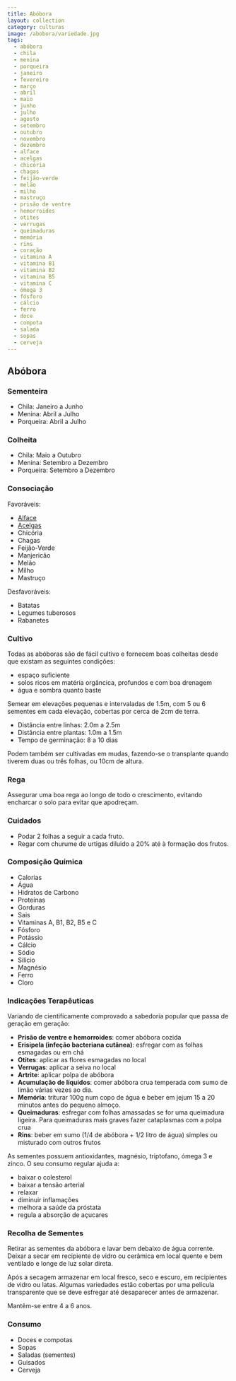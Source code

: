 ```yaml
---
title: Abóbora
layout: collection
category: culturas
image: /abobora/variedade.jpg
tags:
  - abóbora
  - chila
  - menina
  - porqueira
  - janeiro
  - fevereiro
  - março
  - abril
  - maio
  - junho
  - julho
  - agosto
  - setembro
  - outubro
  - novembro
  - dezembro
  - alface
  - acelgas
  - chicória
  - chagas
  - feijão-verde
  - melão
  - milho
  - mastruço
  - prisão de ventre
  - hemorroides
  - otites
  - verrugas
  - queimaduras
  - memória
  - rins
  - coração
  - vitamina A
  - vitamina B1
  - vitamina B2
  - vitamina B5
  - vitamina C
  - ómega 3
  - fósforo
  - cálcio
  - ferro
  - doce
  - compota
  - salada
  - sopas
  - cerveja
---
```


## Abóbora

### Sementeira

* Chila: Janeiro a Junho
* Menina: Abril a Julho
* Porqueira: Abril a Julho

### Colheita

* Chila: Maio a Outubro
* Menina: Setembro a Dezembro
* Porqueira: Setembro a Dezembro

### Consociação

Favoráveis:

* [Alface](/culturas/alface/)
* [Acelgas](/culturas/acelgas/)
* Chicória
* Chagas
* Feijão-Verde
* Manjericão
* Melão
* Milho
* Mastruço

Desfavoráveis:

* Batatas
* Legumes tuberosos
* Rabanetes

### Cultivo

Todas as abóboras são de fácil cultivo e fornecem boas colheitas desde que existam as seguintes condições:

* espaço suficiente
* solos ricos em matéria orgâncica, profundos e com boa drenagem
* água e sombra quanto baste

Semear em elevações pequenas e intervaladas de 1.5m, com 5 ou 6 sementes em cada elevação, cobertas por cerca de 2cm de terra.

* Distância entre linhas: 2.0m a 2.5m
* Distância entre plantas: 1.0m a 1.5m
* Tempo de germinação: 8 a 10 dias

Podem também ser cultivadas em mudas, fazendo-se o transplante quando tiverem duas ou três folhas, ou 10cm de altura.

### Rega

Assegurar uma boa rega ao longo de todo o crescimento, evitando encharcar o solo para evitar que apodreçam.

### Cuidados

* Podar 2 folhas a seguir a cada fruto.
* Regar com churume de urtigas diluido a 20% até à formação dos frutos.

### Composição Química

* Calorias
* Água
* Hidratos de Carbono
* Proteínas
* Gorduras
* Sais
* Vitaminas A, B1, B2, B5 e C
* Fósforo
* Potássio
* Cálcio
* Sódio
* Silício
* Magnésio
* Ferro
* Cloro

### Indicações Terapêuticas

Variando de cientificamente comprovado a sabedoria popular que passa de geração em geração:

* **Prisão de ventre e hemorroides**: comer abóbora cozida
* **Erisipela (infeção bacteriana cutânea)**: esfregar com as folhas esmagadas ou em chá
* **Otites**: aplicar as flores esmagadas no local
* **Verrugas**: aplicar a seiva no local
* **Artrite**: aplicar polpa de abóbora
* **Acumulação de líquidos**: comer abóbora crua temperada com sumo de limão várias vezes ao dia.
* **Memória**: triturar 100g num copo de água e beber em jejum 15 a 20 minutos antes do pequeno almoço.
* **Queimaduras**: esfregar com folhas amassadas se for uma queimadura ligeira. Para queimaduras mais graves fazer cataplasmas com a polpa crua
* **Rins**: beber em sumo (1/4 de abóbora + 1/2 litro de água) simples ou misturado com outros frutos

As sementes possuem antioxidantes, magnésio, triptofano, ómega 3 e zinco. O seu consumo regular ajuda a:

* baixar o colesterol
* baixar a tensão arterial
* relaxar
* diminuir inflamações
* melhora a saúde da próstata
* regula a absorção de açucares

### Recolha de Sementes

Retirar as sementes da abóbora e lavar bem debaixo de água corrente. Deixar a secar em recipiente de vidro ou cerâmica
em local quente e bem ventilado e longe de luz solar direta.

Após a secagem armazenar em local fresco, seco e escuro, em recipientes de vidro ou latas. Algumas variedades estão cobertas por uma película transparente que se deve esfregar até desaparecer antes de armazenar.

Mantêm-se entre 4 a 6 anos.

### Consumo

* Doces e compotas
* Sopas
* Saladas (sementes)
* Guisados
* Cerveja
